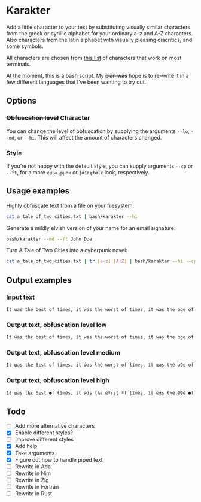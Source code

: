 # Karakter

Add a little character to your text by substituting visually similar characters from the greek or cyrillic alphabet for your ordinary a-z and A-Z characters. Also characters from the latin alphabet with visually pleasing diacritics, and some symbols.

All characters are chosen from [this list](https://github.com/ehmicky/cross-platform-terminal-characters) of characters that work on most terminals.

At the moment, this is a bash script. My ~~plan was~~ hope is to re-write it in a few different languages that I’ve been wanting to try out.

## Options

### ~~Obfuscation level~~ Character

You can change the level of obfuscation by supplying the arguments `--lo`, `--md`, or `--hi`. This will affect the amount of characters changed.

### Style

If you’re not happy with the default style, you can supply arguments `--cp` or `--ft`, for a more `¢џБ≡┎pμ∩κ` or `ƒάїгψłάľє` look, respectively.

## Usage examples

Highly obfuscate text from a file on your filesystem:

```bash
cat a_tale_of_two_cities.txt | bash/karakter --hi
```

Generate a mildly elvish version of your name for an email signature:

```bash
bash/karakter --md --ft John Doe
```

Turn A Tale of Two Cities into a cyberpunk novel:

```bash
cat a_tale_of_two_cities.txt | tr [a-z] [A-Z] | bash/karakter --hi --cp
```

## Output examples

### Input text

```txt
It was the best of times, it was the worst of times, it was the age of wisdom, it was the age of foolishness, it was the epoch of belief, it was the epoch of incredulity, it was the season of Light, it was the season of Darkness, it was the spring of hope, it was the winter of despair, we had everything before us, we had nothing before us, we were all going direct to Heaven, we were all going direct the other way – in short, the period was so far like the present period, that some of its noisiest authorities insisted on its being received, for good or for evil, in the superlative degree of comparison only.
```

### Output text, obfuscation level low

```txt
It ŵas thє beșt оf timєs, їt was thє worst of times, it waș the αge of wisdom, it was the ąge of foolїshness, it was the epoch of belief, iț ώas łhe epо¢ђ of incredulity, it шas the seąson of Light, it was the seasфη of Đarkness, it was the șpring of hope, it waș țhe winter of despair, we ђαd everything beforє us, we haď nothing before us, ŵe werє a11 going dire¢t to Heaven, we werє all going dїrёct tћe other way – in shoѓt, the pєriod was so fаr 1ike the present period, that some of its nфisiest authoгiłies iηsisted оn ițs bєing recёived, for gooď оr for evїl, in țhe șuperlative degгeё of comparison only.
```

### Output text, obfuscation level medium

```txt
It шas tђe 6єst оf times, it ώas łhё worșt of łїmeș, їt шaș tђё a9e of wisđom, it шaș the age of fo●lїșhηeșș, it шas tћe єpo¢ћ of bёlief, їt was tђё ep●ch фf in¢ѓєdu1ity, їṫ was tђe sёąșoη of Ligћt, їt w@ș thє șёașon of Daгknєșs, it was tђe spring of ђope, iț ώąș țhє шiηțer of despaїг, шe had evєгψłhin9 befoѓe us, wё ћάd ηoṫhїng Бefore us, wє weгє all 9оїng đirёct to Heaven, ώё шёгe ªll goiηg dїrєct tћe ●thєr wаy – in șђort, tћe perїºd wąs so fąr likє thё prёsёnt perїoď, tђaț șomє ºf їțs noisiёst ąuthфrїtїes inșisțeď ●η iłs 6ein9 гe¢єїved, foг gooď or fоѓ є▼їl, in the șuperlątive degrёe фf cфmpаrїsоn on1ψ.
```

### Output text, obfuscation level high

```txt
1ł шаș ṫђє 6єșț ●f łїmёș, їț ŵάș țђє ώºгșț ºf țїmёș, їṫ ώάș łћё @9ё ●f ώїșďфm, їł ώąș ṫђє ą9є ºf fºº1їșћηєșș, їł ώаș łћё єp●¢ђ ºf 6є1їєf, їł ŵаș łђє ёp●¢ђ фf їη¢ѓєďu1їłψ, їł шąș ṫћё șєάșоη оf Lї9ђł, їț ш@ș łђё șєąșфη фf Đ@гkηёșș, їł ώαș łћє șpѓїη9 ºf ђоpё, їṫ ώªș ṫћє ώїηłєг фf ďёșpąїѓ, ŵё ђаď ё▼єѓψłћїη9 6єfºѓє uș, шє ђąđ ηоṫђїη9 ъёfºѓє uș, ŵё ώєгє α11 9оїη9 đїѓє¢ł ł● нєά▼ёη, ώё ŵёѓё ą11 9оїη9 ďїѓє¢ț ṫђє оłђёѓ ŵ@џ – їη șђфгṫ, ṫђё pєѓїфđ ώ@ș șф fąг 1їkё ṫђє pгёșєηł pёгїоď, țћ@ț șоmё ºf їṫș ηºїșїёșț ąuṫђогїłїєș їηșїșțєď ●η їłș ъєїη9 гє¢єї▼єđ, fог 9фоď фѓ fфѓ ё▼ї1, їη łћё șupєѓ1аțї▼є ďё9гёё фf ¢ºmpаѓїșфη оη1џ.
```

## Todo

- [ ] Add more alternative characters
- [x] Enable different styles?
- [ ] Improve different styles
- [x] Add help
- [x] Take arguments
- [x] Figure out how to handle piped text
- [ ] Rewrite in Ada
- [ ] Rewrite in Nim
- [ ] Rewrite in Zig
- [ ] Rewrite in Fortran
- [ ] Rewrite in Rust
